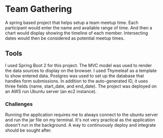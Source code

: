 # Team Gathering
A spring based project that helps setup a team meetup time.
Each participant would enter the name and available range of time.
And then a chart would display showing the timeline of each member.
Intersecting dates would then be considered as potential meetup times.

## Tools
 I used Spring Boot 2 for this project. The MVC model was used to render
 the data sources to display on the browser. I used Thymeleaf as a template
 to show entered data.
 Postgres was used to set up the database that handles form submissions. In addition to the
auto-generated ID, it uses three fields (name, start_date, and end_date).
 The project was deployed on an AWS run Ubuntu server (an ec2 instance).
 
 ### Challenges
 Running the application requires me to always connect to the ubuntu server and run the jar
 file on my terminal. It's not very practical as the application doesn't run in the
 background. A way to continuously deploy and integrate should be sought after.
 
